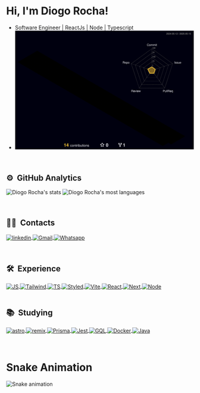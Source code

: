 <h1 align="left">Hi, I'm Diogo Rocha!</h1>

-  Software Engineer | ReactJs | Node | Typescript
-  ![Status](./profile-3d-contrib/profile-night-rainbow.svg)

<br>

## ⚙️ &nbsp;GitHub Analytics

<p align="left">
<img width="450em"  src="https://github-readme-stats.vercel.app/api?username=diogorochaa&show_icons=true&theme=highcontrast" alt="Diogo Rocha's stats"/>
<img width="350em"  src="https://github-readme-stats.vercel.app/api/top-langs/?username=diogorochaa&layout=compact&theme=highcontrast" alt="Diogo Rocha's most languages"/>
</p>
<br>

## 👨‍🦲 &nbsp;Contacts

<p align="left">
<a href="https://linkedin.com/in/diogorochaa" target="_blank">
  <img align="center" src="https://img.shields.io/badge/linkedin-%230077B5.svg?style=for-the-badge&logo=linkedin&logoColor=white" alt="linkedin"/>
</a>
<a href="mailto:rdiogo190@gmail.com" target="_blank">
 <img align="center" src="https://img.shields.io/badge/Gmail-D14836?style=for-the-badge&logo=gmail&logoColor=white" alt="Gmail"/>
</a>
<a href="https://api.whatsapp.com/send?phone=5554996531543&text=Olá%20Diogo!%20Vi%20seu%20perfil%20no%20Github%20e%20gostaria%20de%20entrar%20em%20contato%20com%20você." target="_blank">
  <img align="center" src="https://img.shields.io/badge/-Whatsapp-2DB540?style=for-the-badge&labelColor=whatsapp&logo=whatsapp&logoColor=white" alt="Whatsapp"/>
</a>
</p>
<br>

## 🛠️ &nbsp;Experience

<div>
<a href="https://developer.mozilla.org/pt-BR/docs/Web/JavaScript" target="_blank">
 <img align="center" src="https://img.shields.io/badge/Javascript-yellow?style=for-the-badge&logo=javascript&logoColor=white" alt="JS"/>
</a>
<a href="https://tailwindcss.com/docs/installation" target="_blank">
 <img align="center" src="https://img.shields.io/badge/Tailwind-D14836?style=for-the-badge&logo=tailwindcss&logoColor=white" alt="Tailwind"/>
</a>
<a href="https://www.typescriptlang.org/docs/" target="_blank">
 <img align="center" src="https://img.shields.io/badge/Typescript-blue?style=for-the-badge&logo=typescript&logoColor=white" alt="TS"/>
</a>
<a href="https://styled-components.com/docs" target="_blank">
 <img align="center" src="https://img.shields.io/badge/StyledComponents-D14836?style=for-the-badge&logo=styledcomponents&logoColor=white" alt="Styled"/>
</a>
<a href="https://vitejs.dev/guide/" target="_blank">
 <img align="center" src="https://img.shields.io/badge/Vite-D14836?style=for-the-badge&logo=vite&logoColor=white" alt="Vite"/>
</a>
<a href="https://react.dev/learn" target="_blank">
 <img align="center" src="https://img.shields.io/badge/React-blue?style=for-the-badge&logo=react&logoColor=white" alt="React"/>
</a>
<a href="https://nextjs.org/docs" target="_blank">
 <img align="center" src="https://img.shields.io/badge/Next-black?style=for-the-badge&logo=next&logoColor=white" alt="Next"/>
</a>
<a href="https://nodejs.org/en/docs" target="_blank">
 <img align="center" src="https://img.shields.io/badge/Node-green?style=for-the-badge&logo=node&logoColor=white" alt="Node"/>
</a>

  
</div>



<br>

## 📚 &nbsp;Studying

<div>
<a href="https://docs.astro.build/en/getting-started/" target="_blank">
 <img align="center" src="https://img.shields.io/badge/Astro-black?style=for-the-badge&logo=astro&logoColor=white" alt="astro"/>
</a>
<a href="https://remix.run/docs/en/1.18.1" target="_blank">
 <img align="center" src="https://img.shields.io/badge/Remix-gray?style=for-the-badge&logo=remix&logoColor=white" alt="remix"/>
</a>
<a href="https://www.prisma.io/docs/getting-started/quickstart" target="_blank">
 <img align="center" src="https://img.shields.io/badge/Prisma-blue?style=for-the-badge&logo=prisma&logoColor=white" alt="Prisma"/>
</a>
<a href="https://jestjs.io/pt-BR/docs/getting-started" target="_blank">
 <img align="center" src="https://img.shields.io/badge/Jest-D14836?style=for-the-badge&logo=jest&logoColor=white" alt="Jest"/>
</a>
<a href="https://graphql.org/learn/" target="_blank">
 <img align="center" src="https://img.shields.io/badge/GraphQl-D14836?style=for-the-badge&logo=graphql&logoColor=white" alt="GQL"/>
</a>
<a href="https://docs.docker.com/" target="_blank">
 <img align="center" src="https://img.shields.io/badge/Docker-blue?style=for-the-badge&logo=docker&logoColor=white" alt="Docker"/>
</a>
<a href="https://docs.oracle.com/en/java" target="_blank">
 <img align="center" src="https://img.shields.io/badge/Java-white?style=for-the-badge&logo=java&logoColor=black" alt="Java"/>
</a>

</div>
<br><br>

<div>
  <h1> Snake Animation </h1>

  ![Snake animation](https://github.com/diogorochaa/diogorochaa/blob/output/github-contribution-grid-snake.svg)
 
</div>

